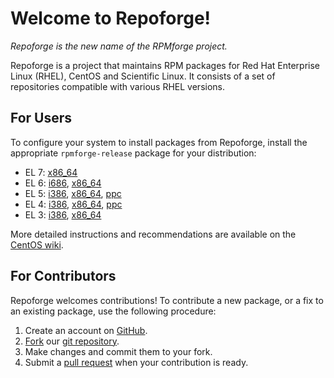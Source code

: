 # Welcome to Repoforge!

*Repoforge is the new name of the RPMforge project.*

Repoforge is a project that maintains RPM packages for Red Hat Enterprise Linux (RHEL), CentOS and Scientific Linux.
It consists of a set of repositories compatible with various RHEL versions.

## For Users

To configure your system to install packages from Repoforge, install the appropriate `rpmforge-release` package for your distribution:

* EL 7: [x86_64](http://pkgs.repoforge.org/rpmforge-release/rpmforge-release-0.5.3-1.el7.rf.x86_64.rpm)
* EL 6: [i686](http://pkgs.repoforge.org/rpmforge-release/rpmforge-release-0.5.2-2.el6.rf.i686.rpm), [x86_64](http://pkgs.repoforge.org/rpmforge-release/rpmforge-release-0.5.2-2.el6.rf.x86_64.rpm)
* EL 5: [i386](http://pkgs.repoforge.org/rpmforge-release/rpmforge-release-0.5.2-2.el5.rf.i386.rpm), [x86_64](http://pkgs.repoforge.org/rpmforge-release/rpmforge-release-0.5.2-2.el5.rf.x86_64.rpm), [ppc](http://pkgs.repoforge.org/rpmforge-release/rpmforge-release-0.5.1-1.el5.rf.ppc.rpm)
* EL 4: [i386](http://pkgs.repoforge.org/rpmforge-release/rpmforge-release-0.5.2-2.el4.rf.i386.rpm), [x86_64](http://pkgs.repoforge.org/rpmforge-release/rpmforge-release-0.5.2-2.el4.rf.x86_64.rpm), [ppc](http://pkgs.repoforge.org/rpmforge-release/rpmforge-release-0.5.1-1.el4.rf.ppc.rpm)
* EL 3: [i386](http://pkgs.repoforge.org/rpmforge-release/rpmforge-release-0.5.2-2.el3.rf.i386.rpm), [x86_64](http://pkgs.repoforge.org/rpmforge-release/rpmforge-release-0.5.2-2.el3.rf.x86_64.rpm)

More detailed instructions and recommendations are available on the [CentOS wiki](http://wiki.centos.org/AdditionalResources/Repositories/RPMForge).

## For Contributors

Repoforge welcomes contributions! To contribute a new package, or a fix to an existing package, use the following procedure:

1. Create an account on [GitHub](https://github.com/).
2. [Fork](https://help.github.com/articles/fork-a-repo) our [git repository](https://github.com/repoforge/rpms).
3. Make changes and commit them to your fork.
4. Submit a [pull request](https://help.github.com/articles/using-pull-requests) when your contribution is ready.

